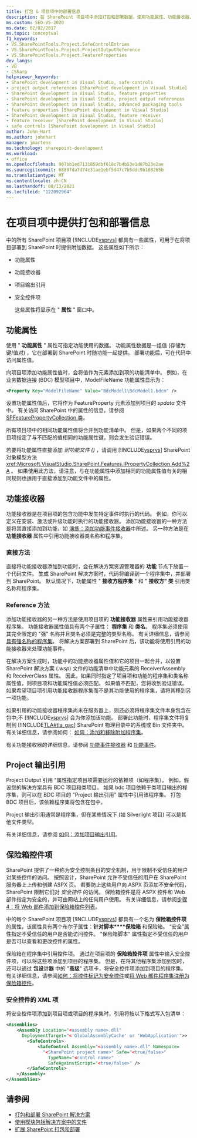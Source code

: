 ```yaml
---
title: 打包 & 项目项中的部署信息
description: 在 SharePoint 项目项中添加打包和部署数据，使用功能属性、功能接收器、项目输出引用和安全控件实体。
ms.custom: SEO-VS-2020
ms.date: 02/02/2017
ms.topic: conceptual
f1_keywords:
- VS.SharePointTools.Project.SafeControlEntries
- VS.SharePointTools.Project.ProjectOutputReference
- VS.SharePointTools.Project.FeatureProperties
dev_langs:
- VB
- CSharp
helpviewer_keywords:
- SharePoint development in Visual Studio, safe controls
- project output references [SharePoint development in Visual Studio]
- SharePoint development in Visual Studio, feature properties
- SharePoint development in Visual Studio, project output references
- SharePoint development in Visual Studio, advanced packaging tools
- feature properties [SharePoint development in Visual Studio]
- SharePoint development in Visual Studio, feature receiver
- feature receiver [SharePoint development in Visual Studio]
- safe controls [SharePoint development in Visual Studio]
author: John-Hart
ms.author: johnhart
manager: jmartens
ms.technology: sharepoint-development
ms.workload:
- office
ms.openlocfilehash: 907bb1ed7131859dbf618c7b4b53e1d87b23e2ae
ms.sourcegitcommit: 68897da7d74c31ae1ebf5d47c7b5ddc9b108265b
ms.translationtype: MT
ms.contentlocale: zh-CN
ms.lasthandoff: 08/13/2021
ms.locfileid: "122092964"
---
```

# <a name="provide-packaging-and-deployment-information-in-project-items"></a>在项目项中提供打包和部署信息
  中的所有 SharePoint 项目项 [!INCLUDE[vsprvs](../sharepoint/includes/vsprvs-md.md)] 都具有一些属性，可用于在将项目部署到 SharePoint 时提供附加数据。 这些属性如下所示：

- 功能属性

- 功能接收器

- 项目输出引用

- 安全控件项

  这些属性将显示在 " **属性** " 窗口中。

## <a name="feature-properties"></a>功能属性
 使用 " **功能属性** " 属性可指定功能使用的数据。 功能属性数据是一组值 (存储为键/值对) ，它在部署到 SharePoint 时随功能一起提供。 部署功能后，可在代码中访问属性值。

 向项目项添加功能属性值时，会将值作为元素添加到项的功能清单中。 例如，在业务数据连接 (BDC) 模型项目中，ModelFileName 功能属性显示为：

```xml
<Property Key="ModelFileName" Value="BdcModel1\BdcModel1.bdcm" />
```

 设置功能属性值后，它将作为 FeatureProperty 元素添加到项目的 *spdata* 文件中。 有关访问 SharePoint 中的属性的信息，请参阅[SPFeaturePropertyCollection 类](/previous-versions/office/sharepoint-server/ms461895(v=office.15))。

 所有项目项中的相同功能属性值将合并到功能清单中。 但是，如果两个不同的项目项指定了与不匹配的值相同的功能属性键，则会发生验证错误。

 若要将功能属性直接添加 *到功能文件 ()* ，请调用 [!INCLUDE[vsprvs](../sharepoint/includes/vsprvs-md.md)] SharePoint 对象模型方法 <xref:Microsoft.VisualStudio.SharePoint.Features.IPropertyCollection.Add%2A> 。 如果使用此方法，请注意，与在功能属性中添加相同的功能属性值有关的相同规则也适用于直接添加到功能文件中的属性。

## <a name="feature-receiver"></a>功能接收器
 功能接收器是在项目项的包含功能中发生特定事件时执行的代码。 例如，你可以定义在安装、激活或升级功能时执行的功能接收器。 添加功能接收器的一种方法是将其直接添加到功能，如 [演练：添加功能事件接收器](../sharepoint/walkthrough-add-feature-event-receivers.md)中所述。 另一种方法是在 **功能接收器** 属性中引用功能接收器类名称和程序集。

### <a name="direct-method"></a>直接方法
 直接将功能接收器添加到功能时，会在解决方案资源管理器的 **功能** 节点下放置一个代码文件。 生成 SharePoint 解决方案时，代码将编译到一个程序集中，并部署到 SharePoint。 默认情况下，功能属性 " **接收方程序集** " 和 " **接收方" 类** 引用类名称和程序集。

### <a name="reference-method"></a>Reference 方法
 添加功能接收器的另一种方法是使用项目项的 **功能接收器** 属性来引用功能接收器程序集。 功能接收器属性值具有两个子属性： **程序集** 和 **类名**。 程序集必须使用其完全限定的 "强" 名称并且类名必须是完整的类型名称。 有关详细信息，请参阅[具有强名称的程序集](/previous-versions/dotnet/netframework-4.0/wd40t7ad(v=vs.100))。 将解决方案部署到 SharePoint 后，该功能将使用引用的功能接收器来处理功能事件。

 在解决方案生成时，功能中的功能接收器属性值和它的项目一起合并，以设置 SharePoint 解决方案 (*.wsp*) 文件的功能清单中功能元素的 ReceiverAssembly 和 ReceiverClass 属性。 因此，如果同时指定了项目项和功能的程序集和类名称属性值，则项目项和功能属性值必须匹配。 如果值不匹配，您将收到验证错误。 如果希望项目项引用功能接收器程序集而不是其功能使用的程序集，请将其移到另一项功能。

 如果引用的功能接收器程序集尚未在服务器上，则还必须将程序集文件本身包含在包中;不 [!INCLUDE[vsprvs](../sharepoint/includes/vsprvs-md.md)] 会为你添加该功能。 部署此功能时，程序集文件将复制到 [!INCLUDE[TLA#tla_gac](../sharepoint/includes/tlasharptla-gac-md.md)] SharePoint 物理目录中的系统或 Bin 文件夹中。 有关详细信息，请参阅如何： [如何：添加和移除附加程序集](../sharepoint/how-to-add-and-remove-additional-assemblies.md)。

 有关功能接收器的详细信息，请参阅 [功能事件接收器](/previous-versions/office/developer/sharepoint-2007/bb862634(v=office.12)) 和 [功能事件](/previous-versions/office/developer/sharepoint-2010/ms469501(v=office.14))。

## <a name="project-output-references"></a>Project 输出引用
 Project Output 引用 "属性指定项目项需要运行的依赖项（如程序集）。 例如，假设您的解决方案具有 BDC 项目和类项目。 如果 bdc 项目依赖于类项目输出的程序集，则可以在 BDC 项目的 "Project 输出引用" 属性中引用该程序集。 打包 BDC 项目后，该依赖程序集将包含在包中。

 Project 输出引用通常是程序集，但在某些情况下 (如 Silverlight 项目) 可以是其他文件类型。

 有关详细信息，请参阅 [如何：添加项目输出引用](../sharepoint/how-to-add-a-project-output-reference.md)。

## <a name="safe-control-entries"></a>保险箱控件项
 SharePoint 提供了一种称为安全控制条目的安全机制，用于限制不受信任的用户对某些控件的访问。 按照设计，SharePoint 允许不受信任的用户在 SharePoint 服务器上上传和创建 ASPX 页。 若要防止这些用户向 ASPX 页添加不安全代码，SharePoint 限制它们对 *安全控件* 的访问。 保险箱控件是将 ASPX 控件和 Web 部件指定为安全的，并可由网站上的任何用户使用。 有关详细信息，请参阅[步骤4：将 Web 部件添加到保险箱控件列表](/previous-versions/office/developer/sharepoint-2007/ms581321(v=office.12))。

 中的每个 SharePoint 项目项 [!INCLUDE[vsprvs](../sharepoint/includes/vsprvs-md.md)] 都具有一个名为 **保险箱控件项** 的属性，该属性具有两个布尔子属性：**针对脚本****保险箱** 和保险箱。 “安全”属性指定不受信任的用户是否能访问控件。 "保险箱脚本" 属性指定不受信任的用户是否可以查看和更改控件的属性。

 保险箱在程序集中引用控件项。 通过在项目项的 **保险箱控件项** 属性中输入安全控件项，可以将这些项添加到项目的程序集。 但是，在将其他程序集添加到包时，还可以通过 **包设计器** 中的 "**高级**" 选项卡，将安全控件项添加到项目的程序集。 有关详细信息，请参阅[如何：将控件标记为安全控件](../sharepoint/how-to-mark-controls-as-safe-controls.md)或[将 Web 部件程序集注册为保险箱控件](/previous-versions/office/developer/sharepoint2003/dd587360(v=office.11))。

### <a name="xml-entries-for-safe-controls"></a>安全控件的 XML 项
 将安全控件项添加到项目项或项目的程序集时，引用将按以下格式写入包清单：

```xml
<Assemblies>
    <Assembly Location="<assembly name>.dll"
      DeploymentTarget="<'GlobalAssemblyCache' or 'WebApplication'">>
        <SafeControls>
            <SafeControl Assembly="<assembly name>.dll" Namespace=
              "<SharePoint project name>" Safe="<true/false>"
                TypeName="<control name>"
                SafeAgainstScript="<true/false>" />
        </SafeControls>
    </Assembly>
</Assemblies>
```

## <a name="see-also"></a>请参阅
- [打包和部署 SharePoint 解决方案](../sharepoint/packaging-and-deploying-sharepoint-solutions.md)
- [使用模块包括解决方案中的文件](../sharepoint/using-modules-to-include-files-in-the-solution.md)
- [扩展 SharePoint 打包和部署](../sharepoint/extending-sharepoint-packaging-and-deployment.md)
